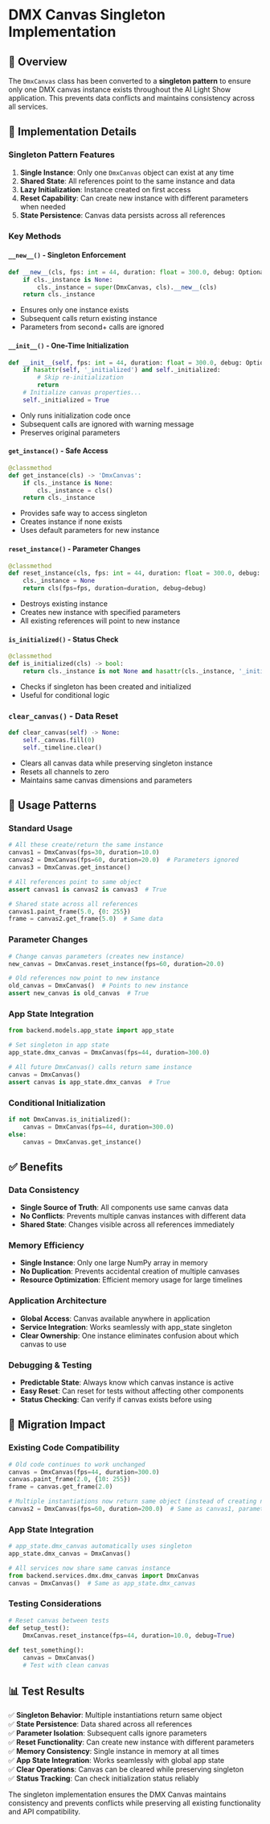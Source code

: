 # DMX Canvas Singleton Implementation

## 🎯 Overview
The `DmxCanvas` class has been converted to a **singleton pattern** to ensure only one DMX canvas instance exists throughout the AI Light Show application. This prevents data conflicts and maintains consistency across all services.

## 🔧 Implementation Details

### Singleton Pattern Features
1. **Single Instance**: Only one `DmxCanvas` object can exist at any time
2. **Shared State**: All references point to the same instance and data
3. **Lazy Initialization**: Instance created on first access
4. **Reset Capability**: Can create new instance with different parameters when needed
5. **State Persistence**: Canvas data persists across all references

### Key Methods

#### `__new__()` - Singleton Enforcement
```python
def __new__(cls, fps: int = 44, duration: float = 300.0, debug: Optional[bool] = False):
    if cls._instance is None:
        cls._instance = super(DmxCanvas, cls).__new__(cls)
    return cls._instance
```
- Ensures only one instance exists
- Subsequent calls return existing instance
- Parameters from second+ calls are ignored

#### `__init__()` - One-Time Initialization
```python
def __init__(self, fps: int = 44, duration: float = 300.0, debug: Optional[bool] = False):
    if hasattr(self, '_initialized') and self._initialized:
        # Skip re-initialization
        return
    # Initialize canvas properties...
    self._initialized = True
```
- Only runs initialization code once
- Subsequent calls are ignored with warning message
- Preserves original parameters

#### `get_instance()` - Safe Access
```python
@classmethod
def get_instance(cls) -> 'DmxCanvas':
    if cls._instance is None:
        cls._instance = cls()
    return cls._instance
```
- Provides safe way to access singleton
- Creates instance if none exists
- Uses default parameters for new instance

#### `reset_instance()` - Parameter Changes
```python
@classmethod  
def reset_instance(cls, fps: int = 44, duration: float = 300.0, debug: Optional[bool] = False) -> 'DmxCanvas':
    cls._instance = None
    return cls(fps=fps, duration=duration, debug=debug)
```
- Destroys existing instance
- Creates new instance with specified parameters
- All existing references will point to new instance

#### `is_initialized()` - Status Check
```python
@classmethod
def is_initialized(cls) -> bool:
    return cls._instance is not None and hasattr(cls._instance, '_initialized') and cls._instance._initialized
```
- Checks if singleton has been created and initialized
- Useful for conditional logic

### `clear_canvas()` - Data Reset
```python
def clear_canvas(self) -> None:
    self._canvas.fill(0)
    self._timeline.clear()
```
- Clears all canvas data while preserving singleton instance
- Resets all channels to zero
- Maintains same canvas dimensions and parameters

## 🎯 Usage Patterns

### Standard Usage
```python
# All these create/return the same instance
canvas1 = DmxCanvas(fps=30, duration=10.0)
canvas2 = DmxCanvas(fps=60, duration=20.0)  # Parameters ignored
canvas3 = DmxCanvas.get_instance()

# All references point to same object
assert canvas1 is canvas2 is canvas3  # True

# Shared state across all references
canvas1.paint_frame(5.0, {0: 255})
frame = canvas2.get_frame(5.0)  # Same data
```

### Parameter Changes
```python
# Change canvas parameters (creates new instance)
new_canvas = DmxCanvas.reset_instance(fps=60, duration=20.0)

# Old references now point to new instance
old_canvas = DmxCanvas()  # Points to new instance
assert new_canvas is old_canvas  # True
```

### App State Integration
```python
from backend.models.app_state import app_state

# Set singleton in app state
app_state.dmx_canvas = DmxCanvas(fps=44, duration=300.0)

# All future DmxCanvas() calls return same instance
canvas = DmxCanvas()
assert canvas is app_state.dmx_canvas  # True
```

### Conditional Initialization
```python
if not DmxCanvas.is_initialized():
    canvas = DmxCanvas(fps=44, duration=300.0)
else:
    canvas = DmxCanvas.get_instance()
```

## ✅ Benefits

### Data Consistency
- **Single Source of Truth**: All components use same canvas data
- **No Conflicts**: Prevents multiple canvas instances with different data
- **Shared State**: Changes visible across all references immediately

### Memory Efficiency  
- **Single Instance**: Only one large NumPy array in memory
- **No Duplication**: Prevents accidental creation of multiple canvases
- **Resource Optimization**: Efficient memory usage for large timelines

### Application Architecture
- **Global Access**: Canvas available anywhere in application
- **Service Integration**: Works seamlessly with app_state singleton
- **Clear Ownership**: One instance eliminates confusion about which canvas to use

### Debugging & Testing
- **Predictable State**: Always know which canvas instance is active
- **Easy Reset**: Can reset for tests without affecting other components
- **Status Checking**: Can verify if canvas exists before using

## 🔄 Migration Impact

### Existing Code Compatibility
```python
# Old code continues to work unchanged
canvas = DmxCanvas(fps=44, duration=300.0)
canvas.paint_frame(2.0, {10: 255})
frame = canvas.get_frame(2.0)

# Multiple instantiations now return same object (instead of creating new ones)
canvas2 = DmxCanvas(fps=60, duration=200.0)  # Same as canvas1, parameters ignored
```

### App State Integration
```python
# app_state.dmx_canvas automatically uses singleton
app_state.dmx_canvas = DmxCanvas()

# All services now share same canvas instance
from backend.services.dmx.dmx_canvas import DmxCanvas
canvas = DmxCanvas()  # Same as app_state.dmx_canvas
```

### Testing Considerations
```python
# Reset canvas between tests
def setup_test():
    DmxCanvas.reset_instance(fps=44, duration=10.0, debug=True)
    
def test_something():
    canvas = DmxCanvas()
    # Test with clean canvas
```

## 📊 Test Results

✅ **Singleton Behavior**: Multiple instantiations return same object  
✅ **State Persistence**: Data shared across all references  
✅ **Parameter Isolation**: Subsequent calls ignore parameters  
✅ **Reset Functionality**: Can create new instance with different parameters  
✅ **Memory Consistency**: Single instance in memory at all times  
✅ **App State Integration**: Works seamlessly with global app state  
✅ **Clear Operations**: Canvas can be cleared while preserving singleton  
✅ **Status Tracking**: Can check initialization status reliably  

The singleton implementation ensures the DMX Canvas maintains consistency and prevents conflicts while preserving all existing functionality and API compatibility.
